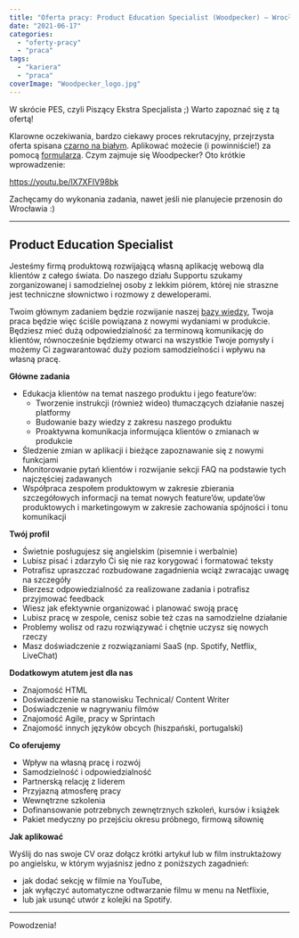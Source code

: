 ```yaml
---
title: "Oferta pracy: Product Education Specialist (Woodpecker) – Wrocław"
date: "2021-06-17"
categories:
  - "oferty-pracy"
  - "praca"
tags:
  - "kariera"
  - "praca"
coverImage: "Woodpecker_logo.jpg"
---
```


W skrócie PES, czyli Piszący Ekstra Specjalista ;) Warto zapoznać się z tą ofertą!

Klarowne oczekiwania, bardzo ciekawy proces rekrutacyjny, przejrzysta oferta spisana [czarno na białym](https://woodpecker.co/careers/product-education-specialist/). Aplikować możecie (i powinniście!) za pomocą [formularza](https://system.erecruiter.pl/FormTemplates/RecruitmentForm.aspx?WebID=75ac105559d1477a84999a7c445c8d7a). Czym zajmuje się Woodpecker? Oto krótkie wprowadzenie:

https://youtu.be/lX7XFIV98bk

Zachęcamy do wykonania zadania, nawet jeśli nie planujecie przenosin do Wrocławia :)

---

## Product Education Specialist

Jesteśmy firmą produktową rozwijającą własną aplikację webową dla klientów z całego świata. Do naszego działu Supportu szukamy zorganizowanej i samodzielnej osoby z lekkim piórem, której nie straszne jest techniczne słownictwo i rozmowy z deweloperami.

Twoim głównym zadaniem będzie rozwijanie naszej [bazy wiedzy](https://help.woodpecker.co/), Twoja praca będzie więc ściśle powiązana z nowymi wydaniami w produkcie. Będziesz mieć dużą odpowiedzialność za terminową komunikację do klientów, równocześnie będziemy otwarci na wszystkie Twoje pomysły i możemy Ci zagwarantować duży poziom samodzielności i wpływu na własną pracę.

**Główne zadania**

- Edukacja klientów na temat naszego produktu i jego feature’ów:
  - Tworzenie instrukcji (również wideo) tłumaczących działanie naszej platformy
  - Budowanie bazy wiedzy z zakresu naszego produktu
  - Proaktywna komunikacja informująca klientów o zmianach w produkcie
- Śledzenie zmian w aplikacji i bieżące zapoznawanie się z nowymi funkcjami
- Monitorowanie pytań klientów i rozwijanie sekcji FAQ na podstawie tych najczęściej zadawanych
- Współpraca zespołem produktowym w zakresie zbierania szczegółowych informacji na temat nowych feature’ów, update’ów produktowych i marketingowym w zakresie zachowania spójności i tonu komunikacji

**Twój profil**

- Świetnie posługujesz się angielskim (pisemnie i werbalnie)
- Lubisz pisać i zdarzyło Ci się nie raz korygować i formatować teksty
- Potrafisz upraszczać rozbudowane zagadnienia wciąż zwracając uwagę na szczegóły
- Bierzesz odpowiedzialność za realizowane zadania i potrafisz przyjmować feedback
- Wiesz jak efektywnie organizować i planować swoją pracę
- Lubisz pracę w zespole, cenisz sobie też czas na samodzielne działanie
- Problemy wolisz od razu rozwiązywać i chętnie uczysz się nowych rzeczy
- Masz doświadczenie z rozwiązaniami SaaS (np. Spotify, Netflix, LiveChat)

**Dodatkowym atutem jest dla nas**

- Znajomość HTML
- Doświadczenie na stanowisku Technical/ Content Writer
- Doświadczenie w nagrywaniu filmów
- Znajomość Agile, pracy w Sprintach
- Znajomość innych języków obcych (hiszpański, portugalski)

**Co oferujemy**

- Wpływ na własną pracę i rozwój
- Samodzielność i odpowiedzialność
- Partnerską relację z liderem
- Przyjazną atmosferę pracy
- Wewnętrzne szkolenia
- Dofinansowanie potrzebnych zewnętrznych szkoleń, kursów i książek
- Pakiet medyczny po przejściu okresu próbnego, firmową siłownię

**Jak aplikować**

Wyślij do nas swoje CV oraz dołącz krótki artykuł lub w film instruktażowy po angielsku, w którym wyjaśnisz jedno z poniższych zagadnień:

- jak dodać sekcję w filmie na YouTube,
- jak wyłączyć automatyczne odtwarzanie filmu w menu na Netflixie,
- lub jak usunąć utwór z kolejki na Spotify.

---

Powodzenia!
